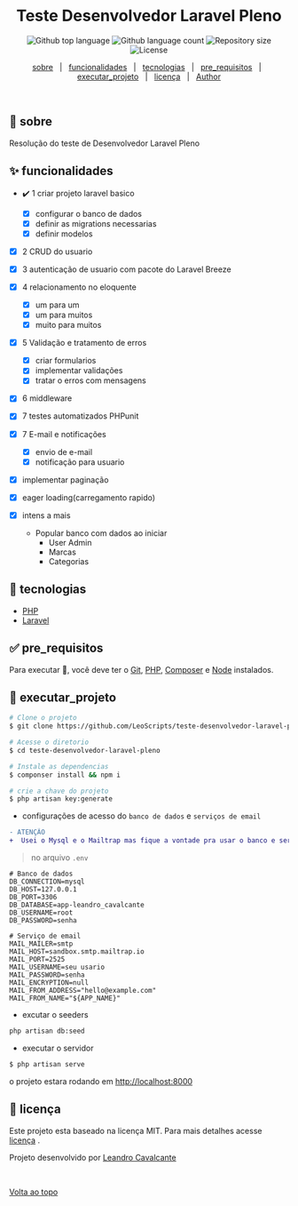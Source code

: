 <div align="center" id="top"> 
  <!-- <img src="./.github/app.gif" alt="Teste Desenvolvedor Laravel Pleno" /> -->

&#xa0;

  <!-- <a href="https://testedesenvolvedorlaravelpleno.netlify.app">Demo</a> -->
</div>

<h1 align="center">Teste Desenvolvedor Laravel Pleno</h1>

<p align="center">
  <img alt="Github top language" src="https://img.shields.io/github/languages/top/LeoScripts/teste-desenvolvedor-laravel-pleno?color=56BEB8">

  <img alt="Github language count" src="https://img.shields.io/github/languages/count/LeoScripts/teste-desenvolvedor-laravel-pleno?color=56BEB8">

  <img alt="Repository size" src="https://img.shields.io/github/repo-size/LeoScripts/teste-desenvolvedor-laravel-pleno?color=56BEB8">

  <img alt="License" src="https://img.shields.io/github/license/LeoScripts/teste-desenvolvedor-laravel-pleno?color=56BEB8">

  <!-- <img alt="Github issues" src="https://img.shields.io/github/issues/LeoScripts/teste-desenvolvedor-laravel-pleno?color=56BEB8" /> -->

  <!-- <img alt="Github forks" src="https://img.shields.io/github/forks/LeoScripts/teste-desenvolvedor-laravel-pleno?color=56BEB8" /> -->

  <!-- <img alt="Github stars" src="https://img.shields.io/github/stars/LeoScripts/teste-desenvolvedor-laravel-pleno?color=56BEB8" /> -->
</p>

<p align="center">
  <a href="#dart-sobre">sobre</a> &#xa0; | &#xa0; 
  <a href="#sparkles-funcionalidades">funcionalidades</a> &#xa0; | &#xa0;
  <a href="#rocket-tecnologias">tecnologias</a> &#xa0; | &#xa0;
  <a href="#white_check_mark-pre_requisitos">pre_requisitos</a> &#xa0; | &#xa0;
  <a href="#checkered_flag-executar_projeto">executar_projeto</a> &#xa0; | &#xa0;
  <a href="#memo-licença">licença</a> &#xa0; | &#xa0;
  <a href="https://github.com/LeoScripts" target="_blank">Author</a>
</p>

<br>

## :dart: sobre

Resolução do teste de Desenvolvedor Laravel Pleno

## :sparkles: funcionalidades

<!-- :heavy_check_mark: Feature 1;\
:heavy_check_mark: Feature 2;\
:heavy_check_mark: Feature 3; -->

- :heavy_check_mark: 1 criar projeto laravel basico

  - [x] configurar o banco de dados
  - [x] definir as migrations necessarias
  - [x] definir modelos

- [x] 2 CRUD do usuario
- [x] 3 autenticação de usuario com pacote do Laravel Breeze

- [x] 4 relacionamento no eloquente

  - [x] um para um
  - [x] um para muitos
  - [x] muito para muitos

- [x] 5 Validação e tratamento de erros

  - [x] criar formularios
  - [x] implementar validações
  - [x] tratar o erros com mensagens

- [x] 6 middleware

- [x] 7 testes automatizados PHPunit

- [x] 7 E-mail e notificações

  - [x] envio de e-mail
  - [x] notificação para usuario

- [x] implementar paginação

- [x] eager loading(carregamento rapido)

- [x] intens a mais
  - Popular banco com dados ao iniciar
    - User Admin
    - Marcas
    - Categorias

## :rocket: tecnologias

- [PHP](https://www.php.net/)
- [Laravel](https://laravel.com/)

## :white_check_mark: pre_requisitos

Para executar :checkered_flag:, você deve ter o [Git](https://git-scm.com), [PHP](https://www.php.net/), [Composer](https://getcomposer.org/) e [Node](https://nodejs.org/en/) instalados.

## :checkered_flag: executar_projeto

```bash
# Clone o projeto
$ git clone https://github.com/LeoScripts/teste-desenvolvedor-laravel-pleno

# Acesse o diretorio
$ cd teste-desenvolvedor-laravel-pleno

# Instale as dependencias
$ componser install && npm i

# crie a chave do projeto
$ php artisan key:generate
```

- configurações de acesso do `banco de dados` e `serviços de email`

```diff
- ATENÇÃO
+  Usei o Mysql e o Mailtrap mas fique a vontade pra usar o banco e serviço de email que você quiser
```

> no arquivo `.env`

```env
# Banco de dados
DB_CONNECTION=mysql
DB_HOST=127.0.0.1
DB_PORT=3306
DB_DATABASE=app-leandro_cavalcante
DB_USERNAME=root
DB_PASSWORD=senha

# Serviço de email
MAIL_MAILER=smtp
MAIL_HOST=sandbox.smtp.mailtrap.io
MAIL_PORT=2525
MAIL_USERNAME=seu usario
MAIL_PASSWORD=senha
MAIL_ENCRYPTION=null
MAIL_FROM_ADDRESS="hello@example.com"
MAIL_FROM_NAME="${APP_NAME}"
```

- excutar o seeders

```bash
php artisan db:seed

```

- executar o servidor

```bash
$ php artisan serve
```

o projeto estara rodando em [http://localhost:8000](http://localhost:8000)

## :memo: licença

Este projeto esta baseado na licença MIT. Para mais detalhes acesse [licença](LICENSE.md) .

Projeto desenvolvido por <a href="https://github.com/LeoScripts" target="_blank">Leandro Cavalcante</a>

&#xa0;

<a href="#top">Volta ao topo</a>
